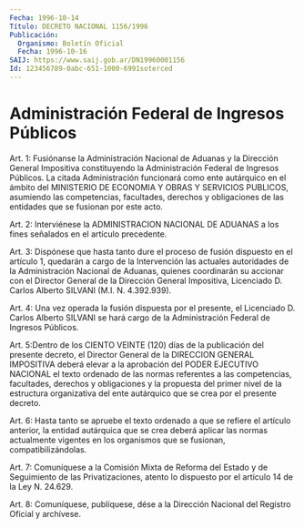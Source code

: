 ```yaml
---
Fecha: 1996-10-14
Título: DECRETO NACIONAL 1156/1996
Publicación:
  Organismo: Boletín Oficial
  Fecha: 1996-10-16
SAIJ: https://www.saij.gob.ar/DN19960001156
Id: 123456789-0abc-651-1000-6991soterced
---
```

# Administración Federal de Ingresos Públicos

<a id="1"></a>
Art. 1: Fusiónanse la Administración Nacional de Aduanas y la Dirección General Impositiva constituyendo la Administración Federal de Ingresos Públicos. La citada Administración funcionará como ente autárquico en el ámbito del MINISTERIO DE ECONOMIA Y OBRAS Y SERVICIOS PUBLICOS, asumiendo las competencias, facultades, derechos y obligaciones de las entidades que se fusionan por este acto.

<a id="2"></a>
Art. 2: Interviénese la ADMINISTRACION NACIONAL DE ADUANAS a los fines señalados en el artículo precedente.

<a id="3"></a>
Art. 3: Dispónese que hasta tanto dure el proceso de fusión dispuesto en el artículo 1, quedarán a cargo de la Intervención las actuales autoridades de la Administración Nacional de Aduanas, quienes coordinarán su accionar con el Director General de la Dirección General Impositiva, Licenciado D. Carlos Alberto SILVANI (M.I. N. 4.392.939).

<a id="4"></a>
Art. 4: Una vez operada la fusión dispuesta por el presente, el Licenciado D. Carlos Alberto SILVANI se hará cargo de la Administración Federal de Ingresos Públicos.

<a id="5"></a>
Art. 5:Dentro de los CIENTO VEINTE (120) días de la publicación del presente decreto, el Director General de la DIRECCION GENERAL IMPOSITIVA deberá elevar a la aprobación del PODER EJECUTIVO NACIONAL el texto ordenado de las normas referentes a las competencias, facultades, derechos y obligaciones y la propuesta del primer nivel de la estructura organizativa del ente autárquico que se crea por el presente decreto.

<a id="6"></a>
Art. 6: Hasta tanto se apruebe el texto ordenado a que se refiere el artículo anterior, la entidad autárquica que se crea deberá aplicar las normas actualmente vigentes en los organismos que se fusionan, compatibilizándolas.

<a id="7"></a>
Art. 7: Comuníquese a la Comisión Mixta de Reforma del Estado y de Seguimiento de las Privatizaciones, atento lo dispuesto por el artículo 14 de la Ley N. 24.629.

<a id="8"></a>
Art. 8: Comuníquese, publíquese, dése a la Dirección Nacional del Registro Oficial y archívese.